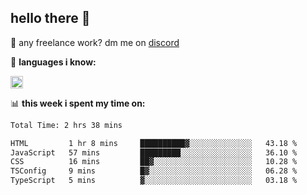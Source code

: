 ## hello there 👋

💼 any freelance work? dm me on [discord](https://discord.com/users/577571414186393661/)

🌸 **languages ​i know:**  

<img height="20" src="https://skillicons.dev/icons?i=js,ts,html,css,php,py,java&perline=50">

📊 **this week i spent my time on:**
<!--START_SECTION:waka-->

```txt
Total Time: 2 hrs 38 mins

HTML         1 hr 8 mins     ██████████▓░░░░░░░░░░░░░░   43.18 %
JavaScript   57 mins         █████████░░░░░░░░░░░░░░░░   36.10 %
CSS          16 mins         ██▓░░░░░░░░░░░░░░░░░░░░░░   10.28 %
TSConfig     9 mins          █▓░░░░░░░░░░░░░░░░░░░░░░░   06.28 %
TypeScript   5 mins          ▓░░░░░░░░░░░░░░░░░░░░░░░░   03.18 %
```

<!--END_SECTION:waka-->
